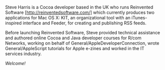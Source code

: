 



Steve Harris is a Cocoa developer based in the UK who runs Reinvented Software [http://reinventedsoftware.com/] which currently produces two applications for Mac OS X: KIT, an organizational tool with an iTunes-inspired interface and Feeder, for creating and publishing RSS feeds.

Before launching Reinvented Software, Steve provided technical assistance and authored online Cocoa and Java developer courses for R/com Networks, working on behalf of General/AppleDeveloperConnection, wrote General/AppleScript tutorials for Apple e-zines and worked in the IT services industry. 

*Welcome!*